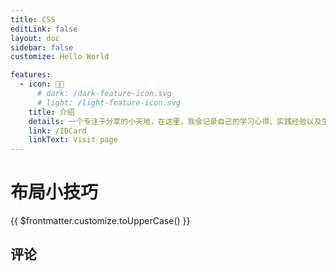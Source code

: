 ```yaml
---
title: CSS
editLink: false
layout: doc
sidebar: false
customize: Hello World

features:
  - icon: 🏳‍🌈 
      # dark: /dark-feature-icon.svg
      # light: /light-feature-icon.svg
    title: 介绍 
    details: 一个专注于分享的小天地，在这里，我会记录自己的学习心得、实践经验以及生活中的点滴感悟。
    link: /IDCard
    linkText: Visit page
---
```


# 布局小技巧
{{ $frontmatter.customize.toUpperCase() }}

## 评论
<Giscus />